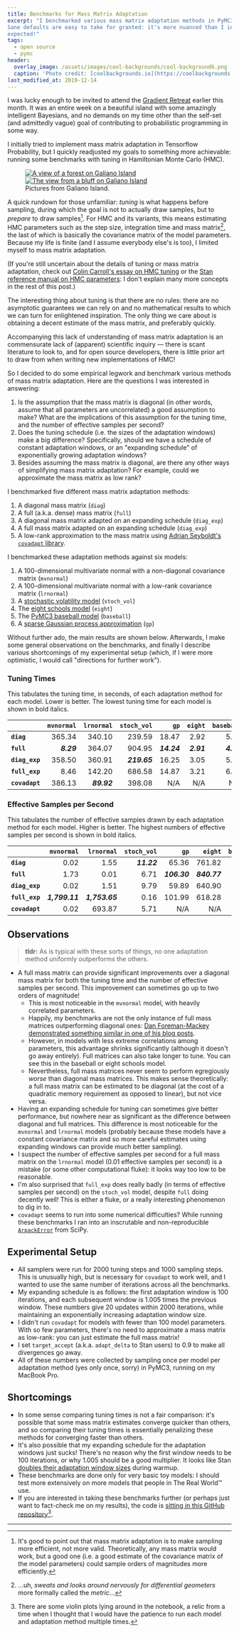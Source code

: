 ```yaml
---
title: Benchmarks for Mass Matrix Adaptation
excerpt: "I benchmarked various mass matrix adaptation methods in PyMC3.
Sane defaults are easy to take for granted: it's more nuanced than I initially
expected!"
tags:
  - open source
  - pymc
header:
  overlay_image: /assets/images/cool-backgrounds/cool-background6.png
  caption: 'Photo credit: [coolbackgrounds.io](https://coolbackgrounds.io/)'
last_modified_at: 2019-12-14
---
```


I was lucky enough to be invited to attend the [Gradient
Retreat](https://gradientretreat.com/) earlier this month. It was an entire week
on a beautiful island with some amazingly intelligent Bayesians, and no demands
on my time other than the self-set (and admittedly vague) goal of contributing
to probabilistic programming in some way.

I initially tried to implement mass matrix adaptation in Tensorflow Probability,
but I quickly readjusted my goals to something more achievable: running some
benchmarks with tuning in Hamiltonian Monte Carlo (HMC).

<figure class="half">
    <a href="/assets/images/galiano.jpg"><img src="/assets/images/galiano.jpg" alt="A view of a forest on Galiano Island"></a>
    <a href="/assets/images/galiano2.jpg"><img src="/assets/images/galiano2.jpg" alt="The view from a bluff on Galiano Island"></a>
    <figcaption>Pictures from Galiano Island.</figcaption>
</figure>

A quick rundown for those unfamiliar: _tuning_ is what happens before sampling,
during which the goal is not to actually draw samples, but to _prepare_ to draw
samples[^1]. For HMC and its variants, this means estimating HMC parameters such
as the step size, integration time and mass matrix[^2], the last of which is
basically the covariance matrix of the model parameters. Because my life is
finite (and I assume everybody else's is too), I limited myself to mass matrix
adaptation.

(If you're still uncertain about the details of tuning or mass matrix
adaptation, check out [Colin Carroll's essay on HMC
tuning](https://colcarroll.github.io/hmc_tuning_talk/) or the [Stan reference
manual on HMC
parameters](https://mc-stan.org/docs/2_20/reference-manual/hmc-algorithm-parameters.html):
I don't explain many more concepts in the rest of this post.)

The interesting thing about tuning is that there are no rules: there are no
asymptotic guarantees we can rely on and no mathematical results to which we can
turn for enlightened inspiration. The only thing we care about is obtaining a
decent estimate of the mass matrix, and preferably quickly.

Accompanying this lack of understanding of mass matrix adaptation is an
commensurate lack of (apparent) scientific inquiry — there is scant literature
to look to, and for open source developers, there is little prior art to draw
from when writing new implementations of HMC!

So I decided to do some empirical legwork and benchmark various methods of mass
matrix adaptation. Here are the questions I was interested in answering:

1. Is the assumption that the mass matrix is diagonal (in other words, assume
   that all parameters are uncorrelated) a good assumption to make?  What are
   the implications of this assumption for the tuning time, and the number of
   effective samples per second?
1. Does the tuning schedule (i.e. the sizes of the adaptation windows) make a
   big difference? Specifically, should we have a schedule of constant
   adaptation windows, or an "expanding schedule" of exponentially growing
   adaptation windows?
1. Besides assuming the mass matrix is diagonal, are there any other ways of
   simplifying mass matrix adaptation? For example, could we approximate the
   mass matrix as low rank?

I benchmarked five different mass matrix adaptation methods:

  1. A diagonal mass matrix (`diag`)
  1. A full (a.k.a. dense) mass matrix (`full`)
  1. A diagonal mass matrix adapted on an expanding schedule (`diag_exp`)
  1. A full mass matrix adapted on an expanding schedule (`diag_exp`)
  1. A low-rank approximation to the mass matrix using [Adrian Seyboldt's `covadapt` library](https://github.com/aseyboldt/covadapt).

I benchmarked these adaptation methods against six models:

  1. A 100-dimensional multivariate normal with a non-diagonal covariance matrix (`mvnormal`)
  1. A 100-dimensional multivariate normal with a low-rank covariance matrix (`lrnormal`)
  1. A [stochastic volatility model](https://docs.pymc.io/notebooks/stochastic_volatility.html) (`stoch_vol`)
  1. The [eight schools model](https://docs.pymc.io/notebooks/Diagnosing_biased_Inference_with_Divergences.html#The-Eight-Schools-Model) (`eight`)
  1. The [PyMC3 baseball model](https://docs.pymc.io/notebooks/hierarchical_partial_pooling.html) (`baseball`)
  1. A [sparse Gaussian process approximation](https://docs.pymc.io/notebooks/GP-SparseApprox.html#Examples) (`gp`)

Without further ado, the main results are shown below. Afterwards, I make some
general observations on the benchmarks, and finally I describe various
shortcomings of my experimental setup (which, if I were more optimistic, I would
call "directions for further work").

### Tuning Times

This tabulates the tuning time, in seconds, of each adaptation method for each
model. Lower is better. The lowest tuning time for each model is shown in bold
italics.

|              |**`mvnormal`**|**`lrnormal`**|**`stoch_vol`**|   **`gp`**|**`eight`**|**`baseball`**
|:-------------|-------------:|-------------:|--------------:|----------:|----------:|------------:|
|**`diag`**    |        365.34|        340.10|         239.59|      18.47|       2.92|         5.32|
|**`full`**    |    _**8.29**_|        364.07|         904.95|_**14.24**_| _**2.91**_|   _**4.93**_|
|**`diag_exp`**|        358.50|        360.91|   _**219.65**_|      16.25|       3.05|         5.08|
|**`full_exp`**|          8.46|        142.20|         686.58|      14.87|       3.21|         6.04|
|**`covadapt`**|        386.13|   _**89.92**_|         398.08|        N/A|        N/A|          N/A|

### Effective Samples per Second

This tabulates the number of effective samples drawn by each adaptation method
for each model. Higher is better. The highest numbers of effective samples per
second is shown in bold italics.

|              |**`mvnormal`**|**`lrnormal`**|**`stoch_vol`**|    **`gp`**| **`eight`**|**`baseball`**
|:-------------|-------------:|-------------:|--------------:|-----------:|-----------:|------------:|
|**`diag`**    |          0.02|          1.55|    _**11.22**_|       65.36|      761.82|       455.23|
|**`full`**    |          1.73|          0.01|           6.71|_**106.30**_|_**840.77**_| _**495.93**_|
|**`diag_exp`**|          0.02|          1.51|           9.79|       59.89|      640.90|       336.71|
|**`full_exp`**|_**1,799.11**_|_**1,753.65**_|           0.16|      101.99|      618.28|       360.14|
|**`covadapt`**|          0.02|        693.87|           5.71|         N/A|         N/A|          N/A|

## Observations

> **tldr:** As is typical with these sorts of things, no one adaptation method
> uniformly outperforms the others.

- A full mass matrix can provide significant improvements over a diagonal mass
  matrix for both the tuning time and the number of effective samples per
  second. This improvement can sometimes go up to two orders of magnitude!
  - This is most noticeable in the `mvnormal` model, with heavily correlated
    parameters.
  - Happily, my benchmarks are not the only instance of full mass matrices
    outperforming diagonal ones: [Dan Foreman-Mackey demonstrated something
    similar in one of his blog posts](https://dfm.io/posts/pymc3-mass-matrix/).
  - However, in models with less extreme correlations among parameters, this
    advantage shrinks significantly (although it doesn't go away entirely).
    Full matrices can also take longer to tune. You can see this in the baseball
    or eight schools model.
  - Nevertheless, full mass matrices never seem to perform egregiously _worse_
    than diagonal mass matrices. This makes sense theoretically: a full mass
    matrix can be estimated to be diagonal (at the cost of a quadratic memory
    requirement as opposed to linear), but not vice versa.
- Having an expanding schedule for tuning can sometimes give better performance,
  but nowhere near as significant as the difference between diagonal and full
  matrices. This difference is most noticeable for the `mvnormal` and `lrnormal`
  models (probably because these models have a constant covariance matrix and so
  more careful estimates using expanding windows can provide much better
  sampling).
- I suspect the number of effective samples per second for a full mass matrix on
  the `lrnormal` model (0.01 effective samples per second) is a mistake (or
  some other computational fluke): it looks way too low to be reasonable.
- I'm also surprised that `full_exp` does really badly (in terms of effective
  samples per second) on the `stoch_vol` model, despite `full` doing decently
  well! This is either a fluke, or a really interesting phenomenon to dig in to.
- `covadapt` seems to run into some numerical difficulties? While running these
  benchmarks I ran into an inscrutable and non-reproducible
  [`ArpackError`](https://stackoverflow.com/q/18436667) from SciPy.

## Experimental Setup

- All samplers were run for 2000 tuning steps and 1000 sampling steps. This is
  unusually high, but is necessary for `covadapt` to work well, and I wanted to
  use the same number of iterations across all the benchmarks.
- My expanding schedule is as follows: the first adaptation window is 100
  iterations, and each subsequent window is 1.005 times the previous window.
  These numbers give 20 updates within 2000 iterations, while maintaining an
  exponentially increasing adaptation window size.
- I didn't run `covadapt` for models with fewer than 100 model parameters.
  With so few parameters, there's no need to approximate a mass matrix as
  low-rank: you can just estimate the full mass matrix!
- I set `target_accept` (a.k.a. `adapt_delta` to Stan users) to 0.9 to make all
  divergences go away.
- All of these numbers were collected by sampling once per model per adaptation
  method (yes only once, sorry) in PyMC3, running on my MacBook Pro.

## Shortcomings

- In some sense comparing tuning times is not a fair comparison: it's possible
  that some mass matrix estimates converge quicker than others, and so comparing
  their tuning times is essentially penalizing these methods for converging
  faster than others.
- It's also possible that my expanding schedule for the adaptation windows just
  sucks! There's no reason why the first window needs to be 100 iterations, or
  why 1.005 should be a good multiplier. It looks like Stan [doubles their
  adaptation window
  sizes](https://github.com/stan-dev/stan/blob/736311d88e99b997f5b902409752fb29d6ec0def/src/stan/mcmc/windowed_adaptation.hpp#L95)
  during warmup.
- These benchmarks are done only for very basic toy models: I should test more
  extensively on more models that people in The Real World™ use.
- If you are interested in taking these benchmarks further (or perhaps just want
  to fact-check me on my results), the code is [sitting in this GitHub
  repository](https://github.com/eigenfoo/mass-matrix-benchmarks)[^3].

---

[^1]: It's good to point out that mass matrix adaptation is to make sampling
      more efficient, not more valid. Theoretically, any mass matrix would work,
      but a good one (i.e. a good estimate of the covariance matrix of the model
      parameters) could sample orders of magnitudes more efficiently.

[^2]: …uh, _*sweats and looks around nervously for differential geometers*_
      more formally called the _metric_…

[^3]: There are some violin plots lying around in the notebook, a relic from a
      time when I thought that I would have the patience to run each model and
      adaptation method multiple times.
